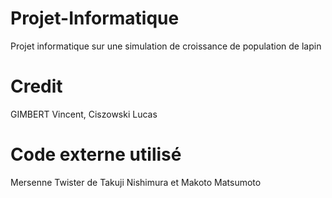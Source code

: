 # Projet-Informatique
Projet informatique sur une simulation de croissance de population de lapin
# Credit
GIMBERT Vincent, Ciszowski Lucas

# Code externe utilisé
Mersenne Twister de Takuji Nishimura et Makoto Matsumoto
